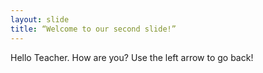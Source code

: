```yaml
---
layout: slide
title: “Welcome to our second slide!”
---
```

Hello Teacher. How are you?
Use the left arrow to go back!
